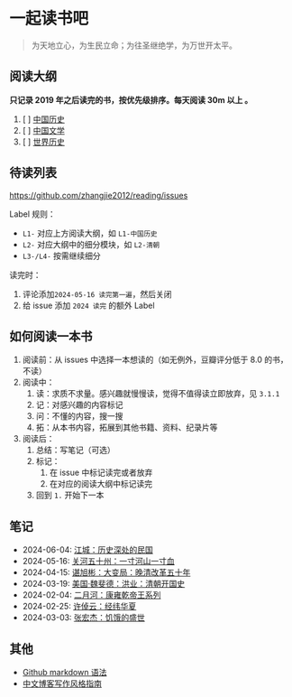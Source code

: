# 一起读书吧

> 为天地立心，为生民立命；为往圣继绝学，为万世开太平。

## 阅读大纲

**只记录 2019 年之后读完的书，按优先级排序。每天阅读 30m 以上 。**

1. [ ] [中国历史](./chinese-history/中国历史-entry.md)
2. [ ] [中国文学](./chinese-literature/中国文学-entry.md)
3. [ ] [世界历史](./world-history/世界历史-entry.md)

## 待读列表

<https://github.com/zhangjie2012/reading/issues>

Label 规则：

- `L1-` 对应上方阅读大纲，如 `L1-中国历史`
- `L2-` 对应大纲中的细分模块，如 `L2-清朝`
- `L3-/L4-` 按需继续细分

读完时：

1. 评论添加`2024-05-16 读完第一遍`，然后关闭
2. 给 issue 添加 `2024 读完` 的额外 Label

## 如何阅读一本书

1. 阅读前：从 issues 中选择一本想读的（如无例外，豆瓣评分低于 8.0 的书，不读）
2. 阅读中：
   1. 读：求质不求量。感兴趣就慢慢读，觉得不值得读立即放弃，见 `3.1.1`
   2. 记：对感兴趣的内容标记
   3. 问：不懂的内容，搜一搜
   4. 拓：从本书内容，拓展到其他书籍、资料、纪录片等
3. 阅读后：
   1. 总结：写笔记（可选）
   2. 标记：
      1. 在 issue 中标记读完或者放弃
      2. 在对应的阅读大纲中标记读完
   3. 回到 `1.` 开始下一本

## 笔记

- 2024-06-04: [江城：历史深处的民国](chinese-history/江城-历史深处的民国.md)
- 2024-05-16: [关河五十州：一寸河山一寸血](chinese-history/关河五十州-一寸河山一寸血.md)
- 2024-04-15: [谌旭彬：大变局：晚清改革五十年](chinese-history/谌旭彬-大变局.md)
- 2024-03-19: [美国·魏斐德：洪业：清朝开国史](chinese-history/魏斐德-洪业-清朝开国史.md)
- 2024-02-04: [二月河：康雍乾帝王系列](chinese-history/二月河-康雍乾系列.md)
- 2024-02-25: [许倬云：经纬华夏](chinese-history/许倬云-经纬华夏.md)
- 2024-03-03: [张宏杰：饥饿的盛世](chinese-history/张宏杰-饥饿的盛世.md)

## 其他

- [Github markdown 语法](https://docs.github.com/en/get-started/writing-on-github/getting-started-with-writing-and-formatting-on-github/basic-writing-and-formatting-syntax)
- [中文博客写作风格指南](https://www.zhangjiee.com/blog/2018/blog-style-guide.html)
